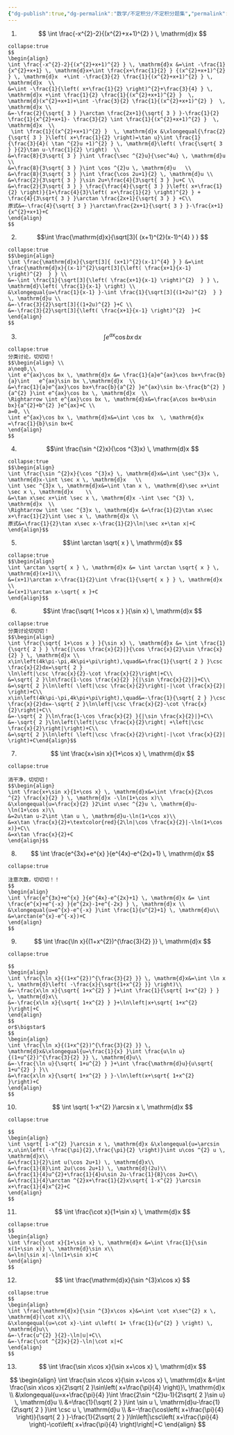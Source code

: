 ```yaml
---
{"dg-publish":true,"dg-permalink":"数学/不定积分/不定积分题集","permalink":"/数学/不定积分/不定积分题集/","dgHomeLink":true,"dgPassFrontmatter":false}
---
```



1. $$
\int \frac{-x^{2}-2}{(x^{2}+x+1)^{2} } \, \mathrm{d}x 
$$
```ad-ans
collapse:true
$$
\begin{align}
\int \frac{-x^{2}-2}{(x^{2}+x+1)^{2} } \, \mathrm{d}x &=\int -\frac{1}{x^{2}+x+1} \, \mathrm{d}x+\int \frac{x+\frac{1}{2} } {(x^{2}+x+1)^{2} } \, \mathrm{d}x  +\int -\frac{3}{2} \frac{1}{(x^{2}+x+1)^{2} } \, \mathrm{d}x  \\
&=\int -\frac{1}{\left( x+\frac{1}{2} \right)^{2}+\frac{3}{4} } \, \mathrm{d}x +\int \frac{1}{2} \frac{1}{(x^{2}+x+1)^{2} }  \, \mathrm{d}(x^{2}+x+1)+\int -\frac{3}{2} \frac{1}{(x^{2}+x+1)^{2} }  \, \mathrm{d}x \\
&=-\frac{2}{\sqrt{ 3 } }\arctan \frac{2x+1}{\sqrt{ 3 } }-\frac{1}{2} \frac{1}{x^{2}+x+1}- \frac{3}{2} \int \frac{1}{(x^{2}+x+1)^{2} }  \, \mathrm{d}x  \\
 \int \frac{1}{(x^{2}+x+1)^{2} }  \, \mathrm{d}x &\xlongequal{\frac{2}{\sqrt{ 3 } }\left( x+\frac{1}{2} \right)=\tan u}\int \frac{1}{\frac{3}{4}( \tan ^{2}u +1)^{2} } \, \mathrm{d}\left( \frac{\sqrt{ 3 } }{2}\tan u-\frac{1}{2} \right)  \\
&=\frac{8}{3\sqrt{ 3 } }\int \frac{\sec ^{2}u}{\sec^4u} \, \mathrm{d}u \\
&=\frac{8}{3\sqrt{ 3 } }\int \cos ^{2}u \, \mathrm{d}u   \\
&=\frac{8}{3\sqrt{ 3 } }\int \frac{\cos 2u+1}{2} \, \mathrm{d}u \\
&=\frac{2}{3\sqrt{ 3 } }\sin 2u+\frac{4}{3\sqrt{ 3 } }u+C \\
&=\frac{2}{3\sqrt{ 3 } } \frac{\frac{4}{\sqrt{ 3 } }\left( x+\frac{1}{2} \right)}{1+\frac{4}{3}\left( x+\frac{1}{2} \right)^{2} } + \frac{4}{3\sqrt{ 3 } }\arctan \frac{2x+1}{\sqrt{ 3 } } +C\\
原式&=-\frac{4}{\sqrt{ 3 } }\arctan\frac{2x+1}{\sqrt{ 3 } }-\frac{x+1}{x^{2}+x+1}+C
\end{align}
$$
```

2. $$\int \frac{\mathrm{d}x}{\sqrt[3]{ (x+1)^{2}(x-1)^{4} } } $$
```ad-ans
collapse:true
$$\begin{align}
\int \frac{\mathrm{d}x}{\sqrt[3]{ (x+1)^{2}(x-1)^{4} } } &=\int \frac{\mathrm{d}x}{(x-1)^{2}\sqrt[3]{\left( \frac{x+1}{x-1} \right)^{2}  } } \\
&=-\int \frac{1}{\sqrt[3]{\left( \frac{x+1}{x-1} \right)^{2}  } } \, \mathrm{d}\left( \frac{1}{x-1} \right) \\
&\xlongequal{u=\frac{1}{x-1} }-\int \frac{1}{\sqrt[3]{(1+2u)^{2}  } } \, \mathrm{d}u \\
&=-\frac{3}{2}\sqrt[3]{(1+2u)^{2} }+C \\
&=-\frac{3}{2}\sqrt[3]{\left( \frac{x+1}{x-1} \right)^{2}  }+C  
\end{align}
$$
```

3. $$\int e^{ax}\cos bx \, \mathrm{d}x $$
```ad-ans
collapse:true
分类讨论，切切切！
$$\begin{align} \\
a\neq0,\\
\int e^{ax}\cos bx \, \mathrm{d}x &= \frac{1}{a}e^{ax}\cos bx+\frac{b}{a}\int   e^{ax}\sin bx \,\mathrm{d}x  \\
&=\frac{1}{a}e^{ax}\cos bx+\frac{b}{a^{2} }e^{ax}\sin bx-\frac{b^{2} }{a^{2} }\int e^{ax}\cos bx \, \mathrm{d}x  \\
\Rightarrow \int e^{ax}\cos bx \, \mathrm{d}x&=\frac{a\cos bx+b\sin bx}{a^{2}+b^{2} }e^{ax}+C \\
a=0, \\
\int e^{ax}\cos bx \, \mathrm{d}x&=\int \cos bx  \, \mathrm{d}x =\frac{1}{b}\sin bx+C
\end{align}
$$
```

4. $$\int \frac{\sin ^{2}x}{\cos ^{3}x} \, \mathrm{d}x $$
```ad-ans
collapse:true
$$\begin{align}
\int \frac{\sin ^{2}x}{\cos ^{3}x} \, \mathrm{d}x&=\int \sec^{3}x \, \mathrm{d}x-\int \sec x \, \mathrm{d}x   \\
\int \sec ^{3}x \, \mathrm{d}x&=\int \tan x \, \mathrm{d}\sec x+\int \sec x \, \mathrm{d}x    \\
&=\tan x\sec x+\int \sec x \, \mathrm{d}x -\int \sec ^{3} \, \mathrm{d}x  \\
\Rightarrow \int \sec ^{3}x \, \mathrm{d}x &=\frac{1}{2}\tan x\sec x+\frac{1}{2}\int \sec x \, \mathrm{d}x \\
原式&=\frac{1}{2}\tan x\sec x-\frac{1}{2}\ln|\sec x+\tan x|+C
\end{align}$$
```

5. $$\int \arctan \sqrt{ x } \, \mathrm{d}x $$
```ad-ans
collapse:true
$$\begin{align}
\int \arctan \sqrt{ x } \, \mathrm{d}x &= \int \arctan \sqrt{ x } \, \mathrm{d}(x+1)\\
&=(x+1)\arctan x-\frac{1}{2}\int \frac{1}{\sqrt{ x } } \, \mathrm{d}x \\
&=(x+1)\arctan x-\sqrt{ x }+C
\end{align}$$
```

6. $$\int \frac{\sqrt{ 1+\cos x } }{\sin x} \, \mathrm{d}x $$
```ad-ans
collapse:true
分类讨论切切切！
$$\begin{align}
\int \frac{\sqrt{ 1+\cos x } }{\sin x} \, \mathrm{d}x &= \int \frac{1}{\sqrt{ 2 } } \frac{|\cos \frac{x}{2}|}{\cos \frac{x}{2}\sin \frac{x}{2} } \, \mathrm{d}x \\
x\in\left(4k\pi-\pi,4k\pi+\pi\right),\quad&=\frac{1}{\sqrt{ 2 } }\csc \frac{x}{2}dx=\sqrt{ 2 }
\ln\left|\csc \frac{x}{2}-\cot \frac{x}{2}\right|+C\\
&=\sqrt{ 2 }\ln\frac{1-\cos \frac{x}{2} }{|\sin \frac{x}{2}|}+C\\
&=\sqrt{ 2 }\ln\left( \left|\csc \frac{x}{2}\right|-|\cot \frac{x}{2}| \right)+C\\
x\in\left(4k\pi-\pi,4k\pi+\pi\right),\quad&=-\frac{1}{\sqrt{ 2 } }\csc \frac{x}{2}dx=-\sqrt{ 2 }\ln\left|\csc \frac{x}{2}-\cot \frac{x}{2}\right|+C\\
&=-\sqrt{ 2 }\ln\frac{1-\cos \frac{x}{2} }{|\sin \frac{x}{2}|}+C\\
&=-\sqrt{ 2 }\ln\left(\left|\csc \frac{x}{2}\right| +\left|\csc \frac{x}{2}\right|\right)+C\\
&=\sqrt{ 2 }\ln\left( \left|\csc \frac{x}{2}\right|-|\cot \frac{x}{2}| \right)+C\end{align}$$

```

7. $$
\int \frac{x+\sin x}{1+\cos x} \, \mathrm{d}x 
$$
```ad-ans
collapse:true

消干净，切切切！
$$\begin{align}
\int \frac{x+\sin x}{1+\cos x} \, \mathrm{d}x&=\int \frac{x}{2\cos ^{2} \frac{x}{2} } \, \mathrm{d}x -\ln(1+\cos x)\\
&\xlongequal{u=\frac{x}{2} }2\int u\sec ^{2}u \, \mathrm{d}u-\ln(1+\cos x)\\
&=2u\tan u-2\int \tan u \, \mathrm{d}u-\ln(1+\cos x)\\
&=x\tan \frac{x}{2}+\textcolor{red}{2\ln|\cos \frac{x}{2}|-\ln(1+\cos x)}+C\\
&=x\tan \frac{x}{2}+C
\end{align}$$
```

8. $$
\int \frac{e^{3x}+e^{x} }{e^{4x}-e^{2x}+1} \, \mathrm{d}x 
$$
```ad-ans
collapse:true

注意次数，切切切！！
$$
\begin{align}
\int \frac{e^{3x}+e^{x} }{e^{4x}-e^{2x}+1} \, \mathrm{d}x &= \int \frac{e^{x}+e^{-x} }{e^{2x}-1+e^{-2x} } \, \mathrm{d}x \\
&\xlongequal{u=e^{x}-e^{-x} }\int \frac{1}{u^{2}+1} \, \mathrm{d}u\\
&=\arctan(e^{x}-e^{-x})+C
\end{align}
$$
```

9. $$
\int \frac{\ln x}{(1+x^{2})^{\frac{3}{2} }} \, \mathrm{d}x 
$$

```ad-ans
collapse:true

$$
\begin{align}
\int \frac{\ln x}{(1+x^{2})^{\frac{3}{2} }} \, \mathrm{d}x&=\int \ln x \, \mathrm{d}\left( -\frac{x}{\sqrt{1+x^{2} }} \right)\\
&=-\frac{x\ln x}{\sqrt{ 1+x^{2} } }+\int \frac{1}{\sqrt{ 1+x^{2} } } \, \mathrm{d}x\\
&=-\frac{x\ln x}{\sqrt{ 1+x^{2} } }+\ln\left|x+\sqrt{ 1+x^{2} }\right|+C
\end{align}
$$
or$\bigstar$
$$
\begin{align}
\int \frac{\ln x}{(1+x^{2})^{\frac{3}{2} }} \, \mathrm{d}x&\xlongequal{u=\frac{1}{x} }\int \frac{u\ln u}{(1+u^{2})^{\frac{3}{2} }} \, \mathrm{d}u\\
&=-\frac{\ln u}{\sqrt{ 1+u^{2} } }+\int \frac{\mathrm{d}u}{u\sqrt{ 1+u^{2} } }\\
&=\frac{x\ln x}{\sqrt{ 1+x^{2} } }-\ln\left(x+\sqrt{ 1+x^{2} }\right)+C
\end{align}
$$
```

10. $$
\int \sqrt{ 1-x^{2} }\arcsin x \, \mathrm{d}x 
$$
```ad-ans
collapse:true

$$
\begin{align}
\int \sqrt{ 1-x^{2} }\arcsin x \, \mathrm{d}x &\xlongequal{u=\arcsin x,u\in\left( -\frac{\pi}{2},\frac{\pi}{2} \right)}\int u\cos ^{2} u \, \mathrm{d}x\\
&=\frac{1}{2}\int u(\cos 2u+1) \, \mathrm{d}x\\
&=\frac{1}{8}\int 2u(\cos 2u+1) \, \mathrm{d}(2u)\\
&=\frac{1}{4}u^{2}+\frac{1}{4}u\sin 2u-\frac{1}{8}\cos 2u+C\\
&=\frac{1}{4}\arctan ^{2}x+\frac{1}{2}x\sqrt{ 1-x^{2} }\arcsin x+\frac{1}{4}x^{2}+C
\end{align} 
$$
```

11. $$
\int \frac{\cot x}{1+\sin x} \, \mathrm{d}x 
$$
```ad-ans
collapse:true
$$
\begin{align}
\int \frac{\cot x}{1+\sin x} \, \mathrm{d}x &=\int \frac{1}{\sin x(1+\sin x)} \, \mathrm{d}\sin x\\
&=\ln|\sin x|-\ln(1+\sin x)+C
\end{align}
$$

```

12. $$
\int \frac{\mathrm{d}x}{\sin ^{3}x\cos x}
$$
```ad-ans
collapse:true
$$
\begin{align}
\int \frac{\mathrm{d}x}{\sin ^{3}x\cos x}&=\int \cot x\sec^{2} x \, \mathrm{d}(\cot x)\\
&\xlongequal{u=\cot x}-\int u\left( 1+ \frac{1}{u^{2} } \right) \, \mathrm{d}u\\
&=-\frac{u^{2} }{2}-\ln|u|+C\\
&=-\frac{\cot ^{2}x}{2}-\ln|\cot x|+C
\end{align}
$$
```

13. $$
\int \frac{\sin x\cos x}{\sin x+\cos x} \, \mathrm{d}x 
$$

$$
\begin{align}
\int \frac{\sin x\cos x}{\sin x+\cos x} \, \mathrm{d}x &=\int \frac{\sin x\cos x}{2\sqrt{ 2 }\sin\left( x+\frac{\pi}{4} \right)}\, \mathrm{d}x \\
&\xlongequal{u=x+\frac{\pi}{4} }\int \frac{2\sin ^{2}u-1}{2\sqrt{ 2 }\sin u} \, \mathrm{d}u \\
&=\frac{1}{\sqrt{ 2 } }\int \sin u \, \mathrm{d}u-\frac{1}{2\sqrt{ 2 } }\int \csc u \, \mathrm{d}u  \\
&=-\frac{\cos\left( x+\frac{\pi}{4} \right)}{\sqrt{ 2 } }-\frac{1}{2\sqrt{ 2 } }\ln\left|\csc\left( x+\frac{\pi}{4} \right)-\cot\left( x+\frac{\pi}{4} \right)\right|+C
\end{align}
$$